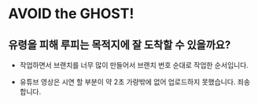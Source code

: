 # AVOID the GHOST!

유령을 피해 루피는 목적지에 잘 도착할 수 있을까요?
-
* 작업하면서 브랜치를 너무 많이 만들어서 브랜치 번호 순대로 작업한 순서입니다.

* 유튜브 영상은 시연 할 부분이 약 2초 가량밖에 없어 업로드하지 못했습니다. 죄송합니다.
